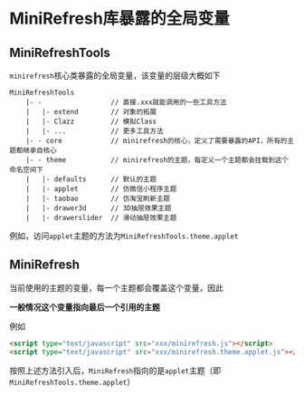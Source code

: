 # MiniRefresh库暴露的全局变量

## MiniRefreshTools

`minirefresh`核心类暴露的全局变量，该变量的层级大概如下

```
MiniRefreshTools
    |- -                 // 直接.xxx就能调用的一些工具方法
    |   |- extend        // 对象的拓展
    |   |- Clazz         // 模拟Class
    |   |- ...           // 更多工具方法
    |- - core            // minirefresh的核心，定义了需要暴露的API，所有的主题都继承自核心
    |- - theme           // minirefresh的主题，每定义一个主题都会挂载到这个命名空间下
    |   |- defaults      // 默认的主题
    |   |- applet        // 仿微信小程序主题
    |   |- taobao        // 仿淘宝刷新主题
    |   |- drawer3d      // 3D抽屉效果主题
    |   |- drawerslider  // 滑动抽屉效果主题
```

例如，访问`applet`主题的方法为`MiniRefreshTools.theme.applet`

## MiniRefresh

当前使用的主题的变量，每一个主题都会覆盖这个变量，因此

__一般情况这个变量指向最后一个引用的主题__

例如

```html
<script type="text/javascript" src="xxx/minirefresh.js"></script>
<script type="text/javascript" src="xxx/minirefresh.theme.applet.js"></script>
```

按照上述方法引入后，`MiniRefresh`指向的是`applet`主题（即`MiniRefreshTools.theme.applet`）